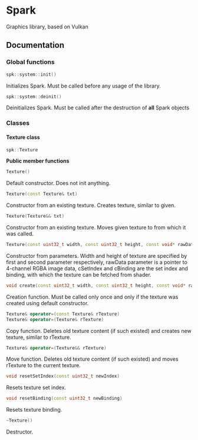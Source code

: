 # Spark
Graphics library, based on Vulkan
## Documentation
### Global functions
```cpp
spk::system::init()
```
Initializes Spark. Must be called before any usage of the library.
```cpp
spk::system::deinit()
```
Deinitializes Spark. Must be called after the destruction of **all** Spark objects
### Classes
#### Texture class
```cpp
spk::Texture
```
**Public member functions**
```cpp
Texture()
```
Default constructor. Does not init anything.
```cpp
Texture(const Texture& txt)
```
Constructor from an existing texture. Creates texture, similar to given.
```cpp
Texture(Texture&& txt)
```
Constructor from an existing texture. Moves given texture to from which it was called.
```cpp
Texture(const uint32_t width, const uint32_t height, const void* rawData, uint32_t cSetIndex, uint32_t cBinding)
```
Constructor from parameters. Width and height of texture are specified by first and second parameter respectively, rawData parameter is a pointer to 4-channel RGBA image data, cSetIndex and cBinding are the set index and binding, with which the texture can be fetched from shader.
```cpp
void create(const uint32_t width, const uint32_t height, const void* rawData, uint32_t cSetIndex, uint32_t cBinding)
```
Creation function. Must be called only once and only if the texture was created using default constructor.
```cpp
Texture& operator=(const Texture& rTexture)
Texture& operator=(Texture& rTexture)
```
Copy function. Deletes old texture content (if such existed) and creates new texture, similar to rTexture.
```cpp
Texture& operator=(Texture&& rTexture)
```
Move function. Deletes old texture content (if such existed) and moves rTexture to the current texture.
```cpp
void resetSetIndex(const uint32_t newIndex)
```
Resets texture set index.
```cpp
void resetBinding(const uint32_t newBinding)
```
Resets texture binding.
```cpp
~Texture()
```
Destructor.

